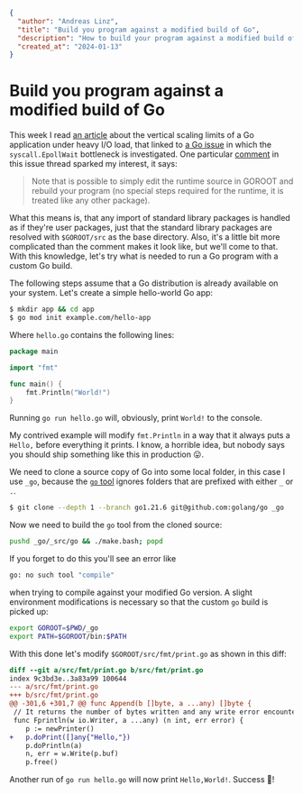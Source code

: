 ```json
{
  "author": "Andreas Linz",
  "title": "Build you program against a modified build of Go",
  "description": "How to build your program against a modified build of the Go standard library.",
  "created_at": "2024-01-13"
}
```
# Build you program against a modified build of Go

This week I read [an article](https://jazco.dev/2024/01/10/golang-and-epoll/) about the vertical scaling limits of a Go application under heavy I/O load, that linked to [a Go issue](https://github.com/golang/go/issues/65064) in which the `syscall.EpollWait` bottleneck is investigated. One particular [comment](https://github.com/golang/go/issues/65064#issuecomment-1887777889) in this issue thread sparked my interest, it says:

> Note that is possible to simply edit the runtime source in GOROOT and rebuild your program (no special steps required for the runtime, it is treated like any other package).

What this means is, that any import of standard library packages is handled as if they're user packages, just that the standard library packages are resolved with `$GOROOT/src` as the base directory. Also, it's a little bit more complicated than the comment makes it look like, but we'll come to that.
With this knowledge, let's try what is needed to run a Go program with a custom Go build.

The following steps assume that a Go distribution is already available on your system.
Let's create a simple hello-world Go app:

```sh
$ mkdir app && cd app
$ go mod init example.com/hello-app
```

Where `hello.go` contains the following lines:

```go
package main

import "fmt"

func main() {
	fmt.Println("World!")
}
```

Running `go run hello.go` will, obviously, print `World!` to the console.

My contrived example will modify `fmt.Println` in a way that it always puts a `Hello,` before everything it prints. I know, a horrible idea, but nobody says you should ship something like this in production 😛.

We need to clone a source copy of Go into some local folder, in this case I use `_go`, because the [`go` tool](https://pkg.go.dev/cmd/go) ignores folders that are prefixed with either `_` or `.`.

```sh
$ git clone --depth 1 --branch go1.21.6 git@github.com:golang/go _go
```

Now we need to build the `go` tool from the cloned source:

```sh
pushd _go/_src/go && ./make.bash; popd
```

If you forget to do this you'll see an error like

```sh
go: no such tool "compile"
```

when trying to compile against your modified Go version.
A slight environment modifications is necessary so that the custom `go` build is picked up:

```sh
export GOROOT=$PWD/_go
export PATH=$GOROOT/bin:$PATH
```

With this done let's modify `$GOROOT/src/fmt/print.go` as shown in this diff:

```diff
diff --git a/src/fmt/print.go b/src/fmt/print.go
index 9c3bd3e..3a83a99 100644
--- a/src/fmt/print.go
+++ b/src/fmt/print.go
@@ -301,6 +301,7 @@ func Append(b []byte, a ...any) []byte {
 // It returns the number of bytes written and any write error encountered.
 func Fprintln(w io.Writer, a ...any) (n int, err error) {
 	p := newPrinter()
+	p.doPrint([]any{"Hello,"})
 	p.doPrintln(a)
 	n, err = w.Write(p.buf)
 	p.free()
```

Another run of `go run hello.go` will now print `Hello,World!`.
Success 🎉!